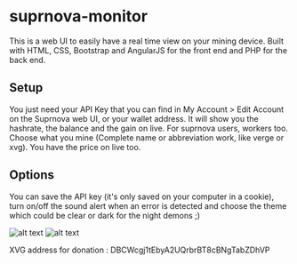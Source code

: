 # suprnova-monitor

This is a web UI to easily have a real time view on your mining device. Built with HTML, CSS, Bootstrap and AngularJS for the front end and PHP for the back end.

## Setup

You just need your API Key that you can find in My Account > Edit Account on the Suprnova web UI, or your wallet address. It will show you the hashrate, the balance and the gain on live. For suprnova users, workers too. Choose what you mine (Complete name or abbreviation work, like verge or xvg). You have the price on live too.

## Options

You can save the API key (it's only saved on your computer in a cookie), turn on/off the sound alert when an error is detected and choose the theme which could be clear or dark for the night demons ;)

![alt text](http://flowp.fr/public/presentation-mining-monitor.png)
![alt text](http://flowp.fr/public/presentation-mining-monitor-dark.png)


XVG address for donation : DBCWcgj1tEbyA2UQrbrBT8cBNgTabZDhVP
